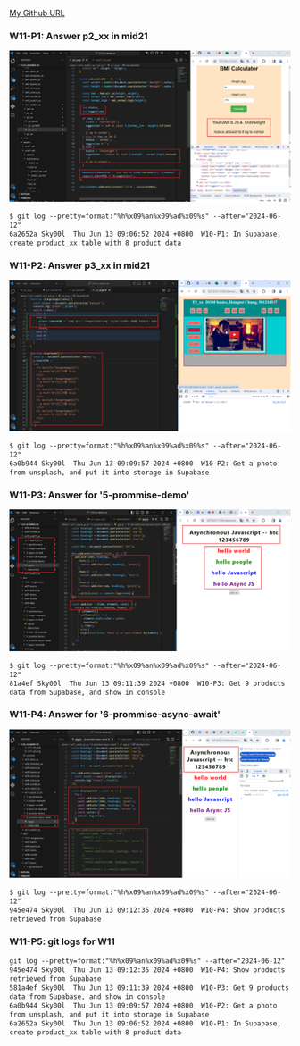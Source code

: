 [My Github URL](https://github.com/Sky00l/1112-js-demo_90.git)
 
### W11-P1: Answer p2_xx in mid21
 
![](w11-p1.png)

```
$ git log --pretty=format:"%h%x09%an%x09%ad%x09%s" --after="2024-06-12"
6a2652a Sky00l  Thu Jun 13 09:06:52 2024 +0800  W10-P1: In Supabase, create product_xx table with 8 product data

```

### W11-P2: Answer p3_xx in mid21
 
![](w11-p2.png)

```
$ git log --pretty=format:"%h%x09%an%x09%ad%x09%s" --after="2024-06-12"
6a0b944 Sky00l  Thu Jun 13 09:09:57 2024 +0800  W10-P2: Get a photo from unsplash, and put it into storage in Supabase

```
 
###  W11-P3: Answer for '5-prommise-demo'

![](w11-p3.png)

```
$ git log --pretty=format:"%h%x09%an%x09%ad%x09%s" --after="2024-06-12"
81a4ef Sky00l  Thu Jun 13 09:11:39 2024 +0800  W10-P3: Get 9 products data from Supabase, and show in console
```

### W11-P4: Answer for '6-prommise-async-await'
 
![](w11-p4.png)

```
$ git log --pretty=format:"%h%x09%an%x09%ad%x09%s" --after="2024-06-12"
945e474 Sky00l  Thu Jun 13 09:12:35 2024 +0800  W10-P4: Show products retrieved from Supabase

```



### W11-P5: git logs for W11
 
```
git log --pretty=format:"%h%x09%an%x09%ad%x09%s" --after="2024-06-12"
945e474 Sky00l  Thu Jun 13 09:12:35 2024 +0800  W10-P4: Show products retrieved from Supabase
581a4ef Sky00l  Thu Jun 13 09:11:39 2024 +0800  W10-P3: Get 9 products data from Supabase, and show in console    
6a0b944 Sky00l  Thu Jun 13 09:09:57 2024 +0800  W10-P2: Get a photo from unsplash, and put it into storage in Supabase
6a2652a Sky00l  Thu Jun 13 09:06:52 2024 +0800  W10-P1: In Supabase, create product_xx table with 8 product data 
```